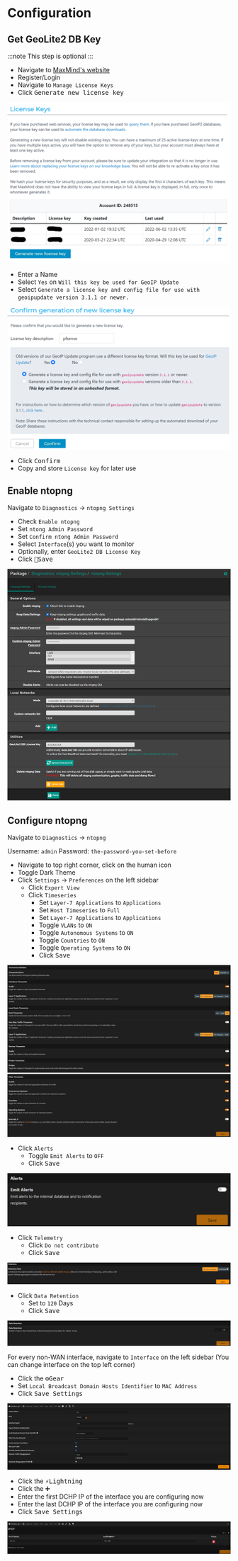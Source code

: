 # Configuration

## Get GeoLite2 DB Key

:::note
This step is optional
:::

- Navigate to [MaxMind's website](https://www.maxmind.com/en/account/login)
- Register/Login
- Navigate to `Manage License Keys`
- Click <kbd>Generate new license key</kbd>

![maxmind-generate](img/maxmind-generate.png)

- Enter a Name
- Select `Yes` on `Will this key be used for GeoIP Update`
- Select `Generate a license key and config file for use with geoipupdate version 3.1.1 or newer.`

![maxmind-confirm](img/maxmind-confirm.png)

- Click <kbd>Confirm</kbd>
- Copy and store `License key` for later use

## Enable ntopng

Navigate to `Diagnostics` -> `ntopng Settings`

- Check `Enable ntopng`
- Set `ntong Admin Password`
- Set `Confirm ntong Admin Password`
- Select `Interface`(s) you want to monitor
- Optionally, enter `GeoLite2 DB License Key`
- Click <kbd>💾Save</kbd>

![ntopng-config](img/ntopng-config.png)

## Configure ntopng

Navigate to `Diagnostics` -> `ntopng`

Username: `admin`
Password: `the-password-you-set-before`

- Navigate to top right corner, click on the human icon
- Toggle Dark Theme
- Click `Settings` -> `Preferences` on the left sidebar
  - Click `Expert View`
  - Click `Timeseries`
    - Set `Layer-7 Applications` to `Applications`
    - Set `Host Timeseries` to `Full`
    - Set `Layer-7 Applications` to `Applications`
    - Toggle `VLANs` to `ON`
    - Toggle `Autonomous Systems` to `ON`
    - Toggle `Countries` to `ON`
    - Toggle `Operating Systems` to `ON`
    - Click <kbd>Save</kbd>

![ntopng-timeseries1](img/ntopng-timeseries1.png)
![ntopng-timeseries2](img/ntopng-timeseries2.png)

  - Click `Alerts`
    - Toggle `Emit Alerts` to `OFF`
    - Click <kbd>Save</kbd>

![ntopng-alerts](img/ntopng-alerts.png)

  - Click `Telemetry`
    - Click `Do not contribute`
    - Click <kbd>Save</kbd>

![ntopng-telemetry](img/ntopng-telemetry.png)

  - Click `Data Retention`
    - Set to `120` Days
    - Click <kbd>Save</kbd>

![ntopng-retention](img/ntopng-retention.png)

For every non-WAN interface, navigate to `Interface` on the left sidebar
(You can change interface on the top left corner)

- Click the <kbd>⚙️Gear</kbd>
- Set `Local Broadcast Domain Hosts Identifier` to `MAC Address`
- Click <kbd>Save Settings</kbd>

![ntopng-interface-macaddress](img/ntopng-interface-macaddress.png)

- Click the <kbd>⚡Lightning</kbd>
- Click the <kbd>➕</kbd>
- Enter the first DCHP IP of the interface you are configuring now
- Enter the last DCHP IP of the interface you are configuring now
- Click <kbd>Save Settings</kbd>

![ntopng-dhcp](img/ntopng-dhcp.png)
